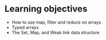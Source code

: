 # Learning objectives

- How to use map, filter and reduce on arrays
- Typed arrays
- The Set, Map, and Weak link data structure
